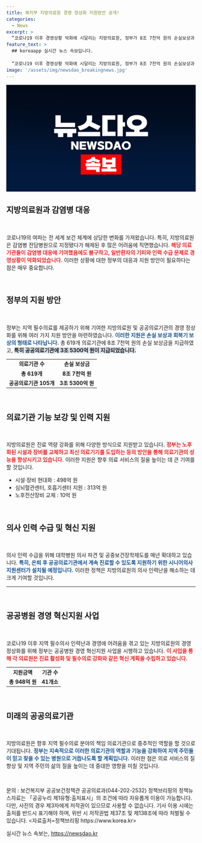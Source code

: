 ```yaml
---
title: 복지부 지방의료원 경영 정상화 지원방안 공개!
categories:
  - News
excerpt: >
  “코로나19 이후 경영상황 악화에 시달리는 지방의료원, 정부가 8조 7천억 원의 손실보상과 혁신지원으로 회복에 나선다. 공공의료기관의 미래가 달렸다!”
feature_text: >
  ## koreaapp 실시간 뉴스 속보입니다.

  “코로나19 이후 경영상황 악화에 시달리는 지방의료원, 정부가 8조 7천억 원의 손실보상과 혁신지원으로 회복에 나선다. 공공의료기관의 미래가 달렸다!”
image: '/assets/img/newsdao_breakingnews.jpg'
---
```


<p><img src="/assets/img/newsdao_breakingnews.jpg" alt="koreaapp 속보" /></p>

<h2 data-ke-size="size26">지방의료원과 감염병 대응</h2>

<p data-ke-size="size16">&nbsp;</p>

<p>코로나19의 여파는 전 세계 보건 체계에 상당한 변화를 가져왔습니다. 특히, 지방의료원은 감염병 전담병원으로 지정됐다가 해제된 후 많은 어려움에 직면했습니다. <b><span style="color: #ee2323;">해당 의료기관들이 감염병 대응에 기여했음에도 불구하고, 일반환자의 기피와 인력 수급 문제로 경영상황이 악화되었습니다.</span></b> 이러한 상황에 대한 정부의 대응과 지원 방안이 필요하다는 점은 매우 중요합니다.</p>

<p data-ke-size="size16">&nbsp;</p>

<h2 data-ke-size="size26">정부의 지원 방안</h2>

<p data-ke-size="size16">&nbsp;</p>

<p>정부는 지역 필수의료를 제공하기 위해 기여한 지방의료원 및 공공의료기관의 경영 정상화를 위해 여러 가지 지원 방안을 마련하였습니다. <b><span style="color: #1a5490;">이러한 지원은 손실 보상과 회복기 보상의 형태로 나타납니다.</span></b> 총 619개 의료기관에 8조 7천억 원의 손실 보상금을 지급하였고, <b><span style="background-color: #21538527;">특히 공공의료기관에 3조 5300억 원이 지급되었습니다.</span></b></p>

<table>
    <tr>
        <td style="text-align: center; height: 17px;"><b>의료기관 수</b></td>
        <td style="text-align: center; height: 17px;"><b>손실 보상금</b></td>
    </tr>
    <tr>
        <td style="text-align: center; height: 17px;"><b>총 619개</b></td>
        <td style="text-align: center; height: 17px;"><b>8조 7천억 원</b></td>
    </tr>
    <tr>
        <td style="text-align: center; height: 17px;"><b>공공의료기관 105개</b></td>
        <td style="text-align: center; height: 17px;"><b>3조 5300억 원</b></td>
    </tr>
</table>

<p data-ke-size="size16">&nbsp;</p>

<h2 data-ke-size="size26">의료기관 기능 보강 및 인력 지원</h2>

<p data-ke-size="size16">&nbsp;</p>

<p>지방의료원은 진료 역량 강화를 위해 다양한 방식으로 지원받고 있습니다. <b><span style="color: #ee2323;">정부는 노후화된 시설과 장비를 교체하고 최신 의료기기를 도입하는 등의 방안을 통해 의료기관의 성능을 향상시키고 있습니다.</span></b> 이러한 지원은 향후 의료 서비스의 질을 높이는 데 큰 기여를 할 것입니다. </p>

<ul>
    <li>시설·장비 현대화 : 498억 원</li>
    <li>심뇌혈관센터, 호흡기센터 지원 : 313억 원</li>
    <li>노후전산장비 교체 : 10억 원</li>
</ul>

<p data-ke-size="size16">&nbsp;</p>

<h2 data-ke-size="size26">의사 인력 수급 및 혁신 지원</h2>

<p data-ke-size="size16">&nbsp;</p>

<p>의사 인력 수급을 위해 대학병원 의사 파견 및 공중보건장학제도를 매년 확대하고 있습니다. <b><span style="color: #1a5490;">특히, 은퇴 후 공공의료기관에서 계속 진료할 수 있도록 지원하기 위한 시니어의사 지원센터가 설치될 예정입니다.</span></b> 이러한 정책은 지방의료원의 의사 인력난을 해소하는 데 크게 기여할 것입니다.</p>

<hr>

<p data-ke-size="size16">&nbsp;</p>

<h2 data-ke-size="size26">공공병원 경영 혁신지원 사업</h2>

<p data-ke-size="size16">&nbsp;</p>

<p>코로나19 이후 지역 필수의사 인력난과 경영에 어려움을 겪고 있는 지방의료원의 경영 정상화를 위해 정부는 공공병원 경영 혁신지원 사업을 시행하고 있습니다. <b><span style="color: #ee2323;">이 사업을 통해 각 의료원은 진료 활성화 및 필수의료 강화와 같은 혁신 계획을 수립하고 있습니다.</span></b></p>

<table>
    <tr>
        <td style="text-align: center; height: 17px;"><b>지원금액</b></td>
        <td style="text-align: center; height: 17px;"><b>기관 수</b></td>
    </tr>
    <tr>
        <td style="text-align: center; height: 17px;"><b>총 948억 원</b></td>
        <td style="text-align: center; height: 17px;"><b>41개소</b></td>
    </tr>
</table>

<p data-ke-size="size16">&nbsp;</p>

<h2 data-ke-size="size26">미래의 공공의료기관</h2>

<p data-ke-size="size16">&nbsp;</p>

<p>지방의료원은 향후 지역 필수의료 분야의 책임 의료기관으로 중추적인 역할을 할 것으로 기대됩니다. <b><span style="color: #1a5490;">정부는 지속적으로 이러한 의료기관의 역할과 기능을 강화하여 지역 주민들이 믿고 찾을 수 있는 병원으로 거듭나도록 할 계획입니다.</span></b> 이러한 점은 의료 서비스의 질 향상 및 지역 주민의 삶의 질을 높이는 데 중대한 영향을 미칠 것입니다.</p>

<p data-ke-size="size16">&nbsp;</p>

<p>문의 : 보건복지부 공공보건정책관 공공의료과(044-202-2532) 
정책브리핑의 정책뉴스자료는 「공공누리 제1유형:출처표시」의 조건에 따라 자유롭게 이용이 가능합니다. 다만, 사진의 경우 제3자에게 저작권이 있으므로 사용할 수 없습니다. 기사 이용 시에는 출처를 반드시 표기해야 하며, 위반 시 저작권법 제37조 및 제138조에 따라 처벌될 수 있습니다. &lt;자료출처=정책브리핑 https://www.korea.kr></p>
실시간 뉴스 속보는, <a href="https://newsdao.kr" rel="dofollow">https://newsdao.kr</a>


